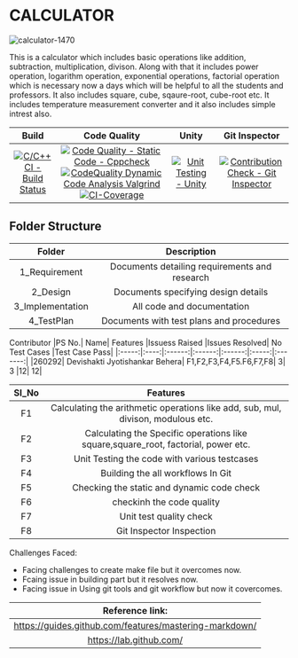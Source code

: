 <h1> CALCULATOR </h1>

![calculator-1470](https://user-images.githubusercontent.com/62944627/114742553-7da4a080-9d69-11eb-8c51-583711bbc40f.jpg)

This is a calculator which includes basic operations like addition, subtraction, multiplication, divison. Along with that it includes power operation, logarithm operation, exponential operations, factorial operation which is necessary now a days which will be helpful to all the students and professors. It also includes square, cube, sqaure-root, cube-root etc. It includes temperature measurement converter and it also includes simple intrest also. 


| Build | Code Quality | Unity |Git Inspector|
|:------:|:------:|:--------:|:---------:|
|[![C/C++ CI - Build Status](https://github.com/Devishakti2230/LnT_MiniProject_2021/actions/workflows/c-cpp.yml/badge.svg)](https://github.com/Devishakti2230/LnT_MiniProject_2021/actions/workflows/c-cpp.yml)| [![Code Quality - Static Code - Cppcheck](https://github.com/Devishakti2230/LnT_MiniProject_2021/actions/workflows/cppcheck.yml/badge.svg)](https://github.com/Devishakti2230/LnT_MiniProject_2021/actions/workflows/cppcheck.yml) [![CodeQuality Dynamic Code Analysis Valgrind](https://github.com/Devishakti2230/LnT_MiniProject_2021/actions/workflows/code_quality_dynamic.yml/badge.svg)](https://github.com/Devishakti2230/LnT_MiniProject_2021/actions/workflows/code_quality_dynamic.yml) [![CI-Coverage](https://github.com/Devishakti2230/LnT_MiniProject_2021/actions/workflows/gcov.yml/badge.svg)](https://github.com/Devishakti2230/LnT_MiniProject_2021/actions/workflows/gcov.yml)|[![Unit Testing - Unity](https://github.com/Devishakti2230/LnT_MiniProject_2021/actions/workflows/unity.yml/badge.svg)](https://github.com/Devishakti2230/LnT_MiniProject_2021/actions/workflows/unity.yml)|[![Contribution Check - Git Inspector](https://github.com/Devishakti2230/LnT_MiniProject_2021/actions/workflows/gitinspector.yml/badge.svg)](https://github.com/Devishakti2230/LnT_MiniProject_2021/actions/workflows/gitinspector.yml)|



<h2> Folder Structure </h2>

| Folder | Description |
|:--------:|:-------------:|
|1_Requirement|Documents detailing requirements and research|
|2_Design|Documents specifying design details|
|3_Implementation|All code and documentation|
|4_TestPlan|Documents with test plans and procedures|

Contributor
|PS No.|	Name|	Features	|Issuess Raised	|Issues Resolved|	No Test Cases	|Test Case Pass|
|:-----:|:----:|:------:|:------:|:------:|:-----:|:-------:|
|260292|	Devishakti Jyotishankar Behera|	F1,F2,F3,F4,F5.F6,F7,F8|	3|	3	|12|	12|

|SI_No	|Features|
|:-----:|:------:|
|F1|	Calculating the arithmetic operations like add, sub, mul, divison, modulous etc.|
|F2|	Calculating the Specific operations like square,square_root, factorial, power etc. |
|F3|	Unit Testing the code with various testcases|
|F4|	Building the all workflows In Git|
|F5|	Checking the static and dynamic code check|
|F6|  checkinh the code quality|
|F7|  Unit test quality check|
|F8|  Git Inspector Inspection|

Challenges Faced:
   * Facing challenges to create make file but it overcomes now.
   * Fcaing issue in building part but it resolves now.
   * Facing issue in Using git tools and git workflow but now it covercomes.

   |Reference link:|
   |:------:|
   |https://guides.github.com/features/mastering-markdown/|
   |https://lab.github.com/|

